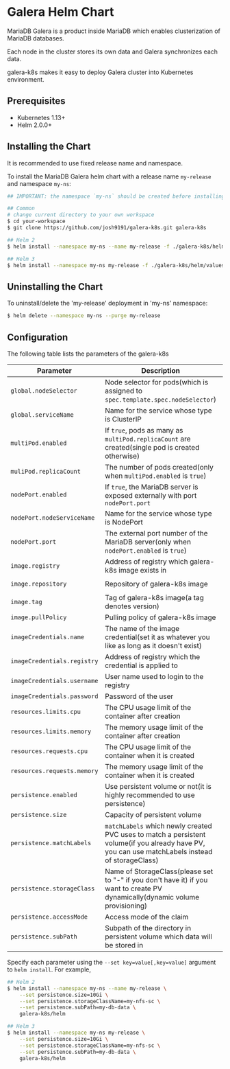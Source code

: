 # Galera Helm Chart

MariaDB Galera is a product inside MariaDB which enables clusterization of MariaDB databases.

Each node in the cluster stores its own data and Galera synchronizes each data.

galera-k8s makes it easy to deploy Galera cluster into Kubernetes environment.

## Prerequisites

- Kubernetes 1.13+
- Helm 2.0.0+

## Installing the Chart

It is recommended to use fixed release name and namespace.

To install the MariaDB Galera helm chart with a release name `my-release` and namespace `my-ns`:

```bash
## IMPORTANT: the namespace `my-ns` should be created before installing the chart

## Common
# change current directory to your own workspace
$ cd your-workspace
$ git clone https://github.com/josh9191/galera-k8s.git galera-k8s 

## Helm 2
$ helm install --namespace my-ns --name my-release -f ./galera-k8s/helm/values.yaml galera-k8s/helm

## Helm 3
$ helm install --namespace my-ns my-release -f ./galera-k8s/helm/values.yaml galera-k8s/helm
```

## Uninstalling the Chart

To uninstall/delete the 'my-release' deployment in 'my-ns' namespace:

```bash
$ helm delete --namespace my-ns --purge my-release
```

## Configuration
The following table lists the parameters of the galera-k8s

| Parameter | Description | Default |
| --------- | ----------- | ------- |
| `global.nodeSelector` | Node selector for pods(which is assigned to `spec.template.spec.nodeSelector`) | `{}` |
| `global.serviceName` | Name for the service whose type is ClusterIP | `galera-k8s-svc` |
| `multiPod.enabled` | If `true`, pods as many as `multiPod.replicaCount` are created(single pod is created otherwise) | `true` |
| `muliPod.replicaCount` | The number of pods created(only when `multiPod.enabled` is `true`) | `3` |
| `nodePort.enabled` | If `true`, the MariaDB server is exposed externally with port `nodePort.port` | `true` |
| `nodePort.nodeServiceName` | Name for the service whose type is NodePort | `galera-k8s-node` |
| `nodePort.port` | The external port number of the MariaDB server(only when `nodePort.enabled` is `true`) | `31002` |
| `image.registry` | Address of registry which galera-k8s image exists in | `docker.io` |
| `image.repository` | Repository of galera-k8s image | `josh9191/galera-k8s` |
| `image.tag` | Tag of galera-k8s image(a tag denotes version) | `v0.0.0` |
| `image.pullPolicy` |  Pulling policy of galera-k8s image | `IfNotPresent` |
| `imageCredentials.name` | The name of the image credential(set it as whatever you like as long as it doesn't exist) | `""` |
| `imageCredentials.registry` | Address of registry which the credential is applied to | `docker.io` |
| `imageCredentials.username` | User name used to login to the registry | `""` |
| `imageCredentials.password` | Password of the user | `""` |
| `resources.limits.cpu` | The CPU usage limit of the container after creation | `1000m` |
| `resources.limits.memory` | The memory usage limit of the container after creation | `1024M` |
| `resources.requests.cpu` | The CPU usage limit of the container when it is created | `500m` |
| `resources.requests.memory` | The memory usage limit of the container when it is created | `1024M` |
| `persistence.enabled` | Use persistent volume or not(it is highly recommended to use persistence) | `true` |
| `persistence.size` | Capacity of persistent volume | `5Gi` |
| `persistence.matchLabels` | `matchLabels` which newly created PVC uses to match a persistent volume(if you already have PV, you can use matchLabels instead of storageClass) | `{}` |
| `persistence.storageClass` | Name of StorageClass(please set to "-" if you don't have it) if you want to create PV dynamically(dynamic volume provisioning) | `nfs-client` |
| `persistence.accessMode` | Access mode of the claim | `ReadWriteMany` |
| `persistence.subPath` | Subpath of the directory in persistent volume which data will be stored in | `mariadb` |

Specify each parameter using the `--set key=value[,key=value]` argument to `helm install`. For example,

```bash
## Helm 2
$ helm install --namespace my-ns --name my-release \
    --set persistence.size=10Gi \
    --set persistence.storageClassName=my-nfs-sc \
    --set persistence.subPath=my-db-data \
    galera-k8s/helm

## Helm 3
$ helm install --namespace my-ns my-release \
    --set persistence.size=10Gi \
    --set persistence.storageClassName=my-nfs-sc \
    --set persistence.subPath=my-db-data \
    galera-k8s/helm 
```

